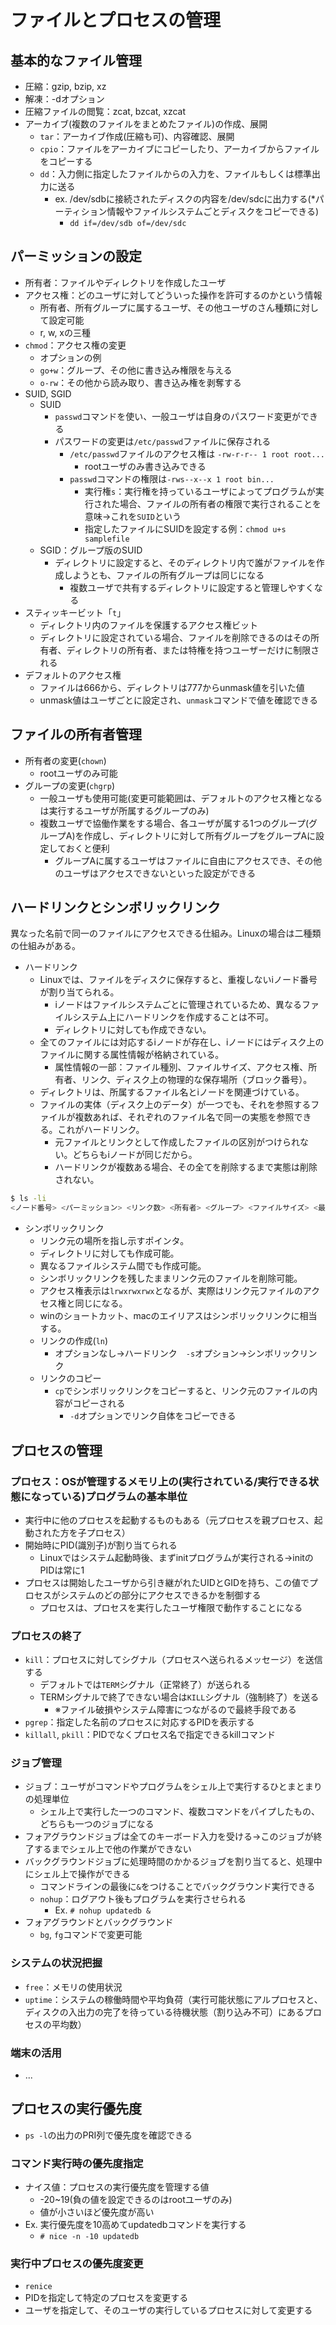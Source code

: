 # ファイルとプロセスの管理

## 基本的なファイル管理
- 圧縮：gzip, bzip, xz
- 解凍：-dオプション
- 圧縮ファイルの閲覧：zcat, bzcat, xzcat
- アーカイブ(複数のファイルをまとめたファイル)の作成、展開
    - `tar`：アーカイブ作成(圧縮も可)、内容確認、展開
    - `cpio`：ファイルをアーカイブにコピーしたり、アーカイブからファイルをコピーする
    - `dd`：入力側に指定したファイルからの入力を、ファイルもしくは標準出力に送る
        - ex. /dev/sdbに接続されたディスクの内容を/dev/sdcに出力する(*パーティション情報やファイルシステムごとディスクをコピーできる)
            - `dd if=/dev/sdb of=/dev/sdc`

## パーミッションの設定
- 所有者：ファイルやディレクトリを作成したユーザ
- アクセス権：どのユーザに対してどういった操作を許可するのかという情報
    - 所有者、所有グループに属するユーザ、その他ユーザのさん種類に対して設定可能
    - r, w, xの三種
- `chmod`：アクセス権の変更
    - オプションの例
    - `go+w`：グループ、その他に書き込み権限を与える
    - `o-rw`：その他から読み取り、書き込み権を剥奪する
- SUID, SGID
    - SUID
        - `passwd`コマンドを使い、一般ユーザは自身のパスワード変更ができる
        - パスワードの変更は`/etc/passwd`ファイルに保存される
            - `/etc/passwd`ファイルのアクセス権は `-rw-r-r-- 1 root root...`
                - rootユーザのみ書き込みできる
            - `passwd`コマンドの権限は`-rws--x--x 1 root bin...`
                - 実行権`s`：実行権を持っているユーザによってプログラムが実行された場合、ファイルの所有者の権限で実行されることを意味→これを`SUID`という
                - 指定したファイルにSUIDを設定する例：`chmod u+s samplefile`
    - SGID：グループ版のSUID
        - ディレクトリに設定すると、そのディレクトリ内で誰がファイルを作成しようとも、ファイルの所有グループは同じになる
            - 複数ユーザで共有するディレクトリに設定すると管理しやすくなる
- スティッキービット「`t`」
    - ディレクトリ内のファイルを保護するアクセス権ビット
    - ディレクトリに設定されている場合、ファイルを削除できるのはその所有者、ディレクトリの所有者、または特権を持つユーザーだけに制限される
- デフォルトのアクセス権
    - ファイルは666から、ディレクトリは777からunmask値を引いた値
    - unmask値はユーザごとに設定され、`unmask`コマンドで値を確認できる

## ファイルの所有者管理
- 所有者の変更(`chown`)
    - rootユーザのみ可能
- グループの変更(`chgrp`)
    - 一般ユーザも使用可能(変更可能範囲は、デフォルトのアクセス権となるは実行するユーザが所属するグループのみ)
    - 複数ユーザで協働作業をする場合、各ユーザが属する1つのグループ(グループA)を作成し、ディレクトリに対して所有グループをグループAに設定しておくと便利
        - グループAに属するユーザはファイルに自由にアクセスでき、その他のユーザはアクセスできないといった設定ができる

## ハードリンクとシンボリックリンク
異なった名前で同一のファイルにアクセスできる仕組み。Linuxの場合は二種類の仕組みがある。
- ハードリンク
    - Linuxでは、ファイルをディスクに保存すると、重複しないiノード番号が割り当てられる。
        - iノードはファイルシステムごとに管理されているため、異なるファイルシステム上にハードリンクを作成することは不可。
        - ディレクトリに対しても作成できない。
    - 全てのファイルには対応するiノードが存在し、iノードにはディスク上のファイルに関する属性情報が格納されている。
        - 属性情報の一部：ファイル種別、ファイルサイズ、アクセス権、所有者、リンク、ディスク上の物理的な保存場所（ブロック番号）。
    - ディレクトリは、所属するファイル名とiノードを関連づけている。
    - ファイルの実体（ディスク上のデータ）が一つでも、それを参照するファイルが複数あれば、それぞれのファイル名で同一の実態を参照できる。これがハードリンク。
        - 元ファイルとリンクとして作成したファイルの区別がつけられない。どちらもiノードが同じだから。
        - ハードリンクが複数ある場合、その全てを削除するまで実態は削除されない。
```bash
$ ls -li
<ノード番号> <パーミッション> <リンク数> <所有者> <グループ> <ファイルサイズ> <最終更新日時>
```

- シンボリックリンク
    - リンク元の場所を指し示すポインタ。
    - ディレクトリに対しても作成可能。
    - 異なるファイルシステム間でも作成可能。
    - シンボリックリンクを残したままリンク元のファイルを削除可能。
    - アクセス権表示は`lrwxrwxrwx`となるが、実際はリンク元ファイルのアクセス権と同じになる。
    - winのショートカット、macのエイリアスはシンボリックリンクに相当する。
    - リンクの作成(`ln`)
        - オプションなし→ハードリンク　`-s`オプション→シンボリックリンク
    - リンクのコピー
        - `cp`でシンボリックリンクをコピーすると、リンク元のファイルの内容がコピーされる
            - `-d`オプションでリンク自体をコピーできる

## プロセスの管理
### プロセス：OSが管理するメモリ上の(実行されている/実行できる状態になっている)プログラムの基本単位
- 実行中に他のプロセスを起動するものもある（元プロセスを親プロセス、起動された方を子プロセス）
- 開始時にPID(識別子)が割り当てられる
    - Linuxではシステム起動時後、まずinitプログラムが実行される→initのPIDは常に1
- プロセスは開始したユーザから引き継がれたUIDとGIDを持ち、この値でプロセスがシステムのどの部分にアクセスできるかを制御する
    - プロセスは、プロセスを実行したユーザ権限で動作することになる
### プロセスの終了
- `kill`：プロセスに対してシグナル（プロセスへ送られるメッセージ）を送信する
    - デフォルトでは`TERM`シグナル（正常終了）が送られる
    - TERMシグナルで終了できない場合は`KILL`シグナル（強制終了）を送る
        - ※ファイル破損やシステム障害につながるので最終手段である
- `pgrep`：指定した名前のプロセスに対応するPIDを表示する
- `killall`, `pkill`：PIDでなくプロセス名で指定できるkillコマンド
### ジョブ管理
- ジョブ：ユーザがコマンドやプログラムをシェル上で実行するひとまとまりの処理単位
    - シェル上で実行した一つのコマンド、複数コマンドをパイプしたもの、どちらも一つのジョブになる
- フォアグラウンドジョブは全てのキーボード入力を受ける→このジョブが終了するまでシェル上で他の作業ができない
- バックグラウンドジョブに処理時間のかかるジョブを割り当てると、処理中にシェル上で操作ができる
    - コマンドラインの最後に`&`をつけることでバックグラウンド実行できる
    - `nohup`：ログアウト後もプログラムを実行させられる
        - Ex. `# nohup updatedb &`
- フォアグラウンドとバックグラウンド
    - `bg`, `fg`コマンドで変更可能
### システムの状況把握
- `free`：メモリの使用状況
- `uptime`：システムの稼働時間や平均負荷（実行可能状態にアルプロセスと、ディスクの入出力の完了を待っている待機状態（割り込み不可）にあるプロセスの平均数）
### 端末の活用
- ...

## プロセスの実行優先度
- `ps -l`の出力のPRI列で優先度を確認できる

### コマンド実行時の優先度指定
- ナイス値：プロセスの実行優先度を管理する値
    - -20~19(負の値を設定できるのはrootユーザのみ)
    - 値が小さいほど優先度が高い
- Ex. 実行優先度を10高めてupdatedbコマンドを実行する
    - `# nice -n -10 updatedb`

### 実行中プロセスの優先度変更
- `renice`
- PIDを指定して特定のプロセスを変更する
- ユーザを指定して、そのユーザの実行しているプロセスに対して変更する
